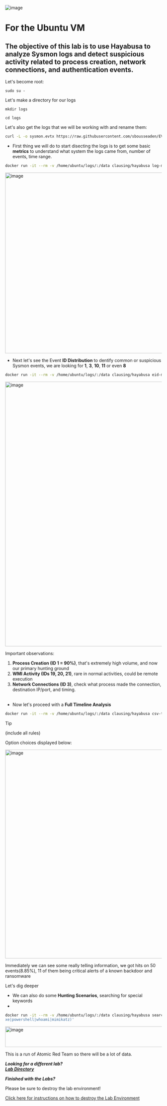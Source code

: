 ![image](https://github.com/user-attachments/assets/068fae26-6e8f-402f-ad69-63a4e6a1f59e)



# For the Ubuntu VM

## The objective of this lab is to use Hayabusa to analyze Sysmon logs and detect suspicious activity related to process creation, network connections, and authentication events.

Let's become root:

`sudo su -`

Let's make a directory for our logs

`mkdir logs`

`cd logs`

Let's also get the logs that we will be working with and rename them:

```bash
curl -L -o sysmon.evtx https://raw.githubusercontent.com/sbousseaden/EVTX-ATTACK-SAMPLES/master/AutomatedTestingTools/PanacheSysmon_vs_AtomicRedTeam01.evtx
```

- First thing we will do to start disecting the logs is to get some basic **metrics** to understand what system the logs came from, number of events, time range.

```bash
docker run -it --rm -v /home/ubuntu/logs/:/data clausing/hayabusa log-metrics --file /data/sysmon.evtx
```

<img width="1475" height="579" alt="image" src="https://github.com/user-attachments/assets/832e0c7e-fb52-4495-85db-965e02a077a5" />

- Next let's see the Event **ID Distribution** to dentify common or suspicious Sysmon events, we are looking for **1**, **3**, **10**, **11** or even **8**
```bash
docker run -it --rm -v /home/ubuntu/logs/:/data clausing/hayabusa eid-metrics --file /data/sysmon.evtx
```

<img width="1270" height="848" alt="image" src="https://github.com/user-attachments/assets/9744c36b-dc22-4cc5-bd28-4a9239758cd4" />


Important observations:
1. **Process Creation (ID 1 = 90%)**, that's extremely high volume, and now our primary hunting ground
2. **WMI Activity (IDs 19, 20, 21)**, rare in normal activities, could be remote execution
3. **Network Connections (ID 3)**, check what process made the connection, destination IP/port, and timing.<br><br>



- Now let's proceed with a **Full Timeline Analysis**
```bash
docker run -it --rm -v /home/ubuntu/logs/:/data clausing/hayabusa csv-timeline  --file /data/sysmon.evtx -o timeline.csv
```

>[!TIP]
>
>(include all rules)

Option choices displayed below:

<img width="1402" height="669" alt="image" src="https://github.com/user-attachments/assets/8bdc77a0-2391-4543-9ced-9d31b6bd11ed" />

Immediately we can see some really telling information, we got hits on 50 events(8.85%), 11 of them being critical alerts of a known backdoor and ransomware

Let's dig deeper

- We can also do some **Hunting Scenarios**, searching for special keywords
- 
```bash
docker run -it --rm -v /home/ubuntu/logs/:/data clausing/hayabusa search --file /data/sysmon.evtx --regex '(?i)(cmd\.e
xe|powershell|whoami|mimikatz)'
```

<img width="1405" height="66" alt="image" src="https://github.com/user-attachments/assets/b8485f59-a4d7-4982-804d-e56aa051eede" />

This is a run of Atomic Red Team so there will be a lot of data.

<b><i>Looking for a different lab? </br>[Lab Directory](/IntroClassFiles/navigation.md)</i></b>

***Finished with the Labs?***

Please be sure to destroy the lab environment!

[Click here for instructions on how to destroy the Lab Environment](/IntroClassFiles/Tools/IntroClass/LabDestruction/labdestruction.md)







